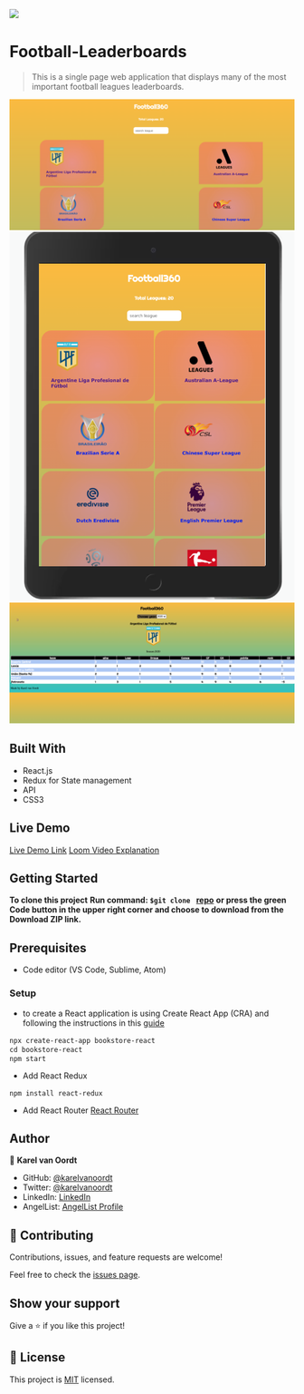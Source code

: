![](https://img.shields.io/badge/Microverse-blueviolet)

# Football-Leaderboards

> This is a single page web application that displays many of the most important football leagues leaderboards.

![screenshot](./shot1.png)
![screenshot](./shot2.png)
![screenshot](./shot3.png)


## Built With

- React.js
- Redux for State management
- API
- CSS3

## Live Demo

[Live Demo Link](https://karelvanoordt-football360.herokuapp.com/)
[Loom Video Explanation](https://www.loom.com/share/b5151a90027c4c5a89bc3da0fa3e448d)


## Getting Started

**To clone this project**
**Run command: ```$git clone ``` [repo](https://github.com/karelvanoordt/football-leaderboards.git)**
**or press the green Code button in the upper right corner and choose to download from the Download ZIP link.**

## Prerequisites

- Code editor (VS Code, Sublime, Atom)

### Setup

- to create a React application is using Create React App (CRA) and following the instructions in this [guide](https://reactjs.org/docs/create-a-new-react-app.html#create-react-app)
```
npx create-react-app bookstore-react
cd bookstore-react
npm start
```
-  Add React Redux
 ```
npm install react-redux
```
- Add React Router [React Router](https://v5.reactrouter.com/web/guides/quick-start)



## Author

👤 **Karel van Oordt**

- GitHub: [@karelvanoordt](https://github.com/karelvanoordt)
- Twitter: [@karelvanoordt](https://twitter.com/karelvanoordt)
- LinkedIn: [LinkedIn](https://linkedin.com/in/karel-van-oordt)
- AngelList: [AngelList Profile](https://angel.co/u/karelvanoordt)

## 🤝 Contributing

Contributions, issues, and feature requests are welcome!

Feel free to check the [issues page](https://github.com/karelvanoordt/football-leaderboards/issues/).

## Show your support

Give a ⭐️ if you like this project!

## 📝 License

This project is [MIT](./MIT.md) licensed.